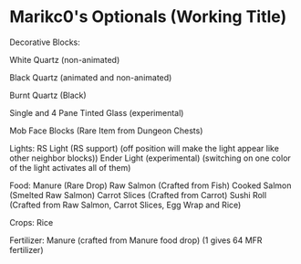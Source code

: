 Marikc0's Optionals (Working Title)
===========

Decorative Blocks:

White Quartz (non-animated)

Black Quartz (animated and non-animated)

Burnt Quartz (Black)

Single and 4 Pane Tinted Glass (experimental)

Mob Face Blocks (Rare Item from Dungeon Chests)


Lights:
RS Light (RS support) (off position will make the light appear like other neighbor blocks))
Ender Light (experimental) (switching on one color of the light activates all of them)

Food:
Manure (Rare Drop)
Raw Salmon (Crafted from Fish)
Cooked Salmon (Smelted Raw Salmon)
Carrot Slices (Crafted from Carrot)
Sushi Roll (Crafted from Raw Salmon, Carrot Slices, Egg Wrap and Rice)

Crops:
Rice

Fertilizer:
Manure (crafted from Manure food drop) (1 gives 64 MFR fertilizer)
